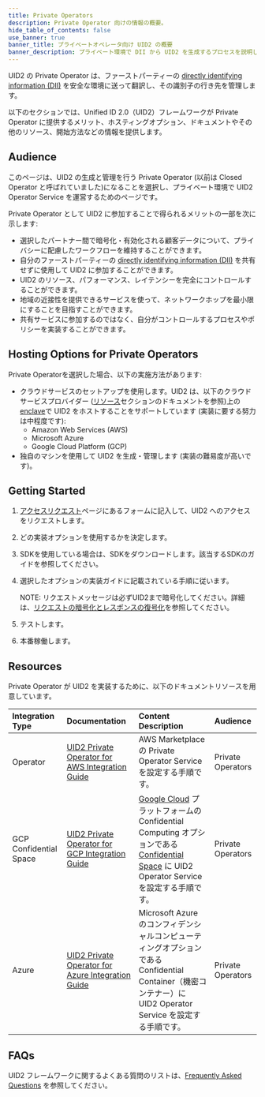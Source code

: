 ```yaml
---
title: Private Operators
description: Private Operator 向けの情報の概要。
hide_table_of_contents: false
use_banner: true
banner_title: プライベートオペレータ向け UID2 の概要
banner_description: プライベート環境で DII から UID2 を生成するプロセスを説明します。
---
```


UID2 の Private Operator は、ファーストパーティーの [directly identifying information (DII)](../ref-info/glossary-uid.md#gl-dii) を安全な環境に送って翻訳し、その識別子の行き先を管理します。

以下のセクションでは、Unified ID 2.0（UID2）フレームワークが Private Operator に提供するメリット、ホスティングオプション、ドキュメントやその他のリソース、開始方法などの情報を提供します。

## Audience

このページは、UID2 の生成と管理を行う Private Operator (以前は Closed Operator と呼ばれていました)になることを選択し、プライベート環境で UID2 Operator Service を運営するためのページです。

Private Operator として UID2 に参加することで得られるメリットの一部を次に示します:
- 選択したパートナー間で暗号化・有効化される顧客データについて、プライバシーに配慮したワークフローを維持することができます。
- 自分のファーストパーティーの [directly identifying information (DII)](../ref-info/glossary-uid.md#gl-dii) を共有せずに使用して UID2 に参加することができます。
- UID2 のリソース、パフォーマンス、レイテンシーを完全にコントロールすることができます。
- 地域の近接性を提供できるサービスを使って、ネットワークホップを最小限にすることを目指すことができます。
- 共有サービスに参加するのではなく、自分がコントロールするプロセスやポリシーを実装することができます。


## Hosting Options for Private Operators

Private Operatorを選択した場合、以下の実施方法があります:

- クラウドサービスのセットアップを使用します。UID2 は、以下のクラウドサービスプロバイダー ([リソース](#resources)セクションのドキュメントを参照)上の[enclave](../ref-info/glossary-uid.md#gl-enclave)で UID2 をホストすることをサポートしています (実装に要する努力は中程度です):
  - Amazon Web Services (AWS)
  - Microsoft Azure
  - Google Cloud Platform (GCP)
- 独自のマシンを使用して UID2 を生成・管理します (実装の難易度が高いです)。

## Getting Started

1. [アクセスリクエスト](/request-access)ページにあるフォームに記入して、UID2 へのアクセスをリクエストします。
2. どの実装オプションを使用するかを決定します。
3. SDKを使用している場合は、SDKをダウンロードします。該当するSDKのガイドを参照してください。
4. 選択したオプションの実装ガイドに記載されている手順に従います。

     NOTE: リクエストメッセージは必ずUID2まで暗号化してください。詳細は、[リクエストの暗号化とレスポンスの復号化](../getting-started/gs-encryption-decryption.md)を参照してください。
5. テストします。
6. 本番稼働します。

## Resources

Private Operator が UID2 を実装するために、以下のドキュメントリソースを用意しています。

|    Integration Type    |                                              Documentation                                              |                                                                                                                       Content Description                                                                                                                       |     Audience      |
| :--------------------- | :------------------------------------------------------------------------------------------------------ | :-------------------------------------------------------------------------------------------------------------------------------------------------------------------------------------------------------------------------------------------------------------- | :---------------- |
| Operator               | [UID2 Private Operator for AWS Integration Guide](../guides/operator-guide-aws-marketplace.md)          | AWS Marketplace の Private Operator Service を設定する手順です。                                                                                                                                                                                                | Private Operators |
| GCP Confidential Space | [UID2 Private Operator for GCP Integration Guide](../guides/operator-private-gcp-confidential-space.md) | [Google Cloud](https://cloud.google.com/docs/overview/) プラットフォームの Confidential Computing オプションである [Confidential Space](https://cloud.google.com/confidential-computing#confidential-space) に UID2 Operator Service を設定する手順です。 | Private Operators |
| Azure                  | [UID2 Private Operator for Azure Integration Guide](../guides/operator-guide-azure-enclave.md)          | Microsoft Azure のコンフィデンシャルコンピューティングオプションである Confidential Container（機密コンテナー）に UID2 Operator Service を設定する手順です。                                                                                    | Private Operators |

## FAQs

UID2 フレームワークに関するよくある質問のリストは、[Frequently Asked Questions](../getting-started/gs-faqs.md) を参照してください。